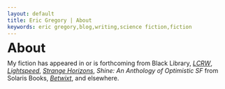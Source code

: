 ```yaml
---
layout: default
title: Eric Gregory | About
keywords: eric gregory,blog,writing,science fiction,fiction
---
```


<span style="font-size: 22pt; line-height: 0.8em;"><strong>About</strong></span>
  
My fiction has appeared in or is forthcoming from Black Library, <i>[LCRW](http://smallbeerpress.com/lcrw/)</i>, <i>[Lightspeed](http://www.lightspeedmagazine.com)</i>, <i>[Strange Horizons](http://www.strangehorizons.com)</i>, <i>Shine: An Anthology of Optimistic SF</i> from Solaris Books, <i>[Betwixt](http://betwixtmagazine.com/)</i>, and elsewhere. 
